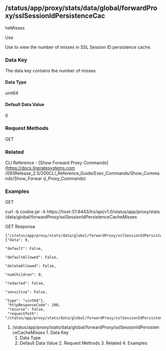 ## /status/app/proxy/stats/data/global/forwardProxy/sslSessionIdPersistenceCac
heMisses

Use

Use to view the number of misses in SSL Session ID persistence cache.

### Data Key

The data key contains the number of misses.

#### Data Type

uint64

#### Default Data Value

0

### Request Methods

GET

### Related

CLI Reference - [Show Forward Proxy Commands](https://docs.lineratesystems.com
/093Release_2.5/200CLI_Reference_Guide/Exec_Commands/Show_Commands/Show_Forwar
d_Proxy_Commands)

### Examples

GET

curl -b cookie.jar -k https://host-51:8443/lrs/api/v1.0/status/app/proxy/stats
/data/global/forwardProxy/sslSessionIdPersistenceCacheMisses

GET Response

    
    {"/status/app/proxy/stats/data/global/forwardProxy/sslSessionIdPersistenceCacheMisses": {"data": 0,
                                                                                              "default": False,
                                                                                              "defaultAllowed": False,
                                                                                              "deleteAllowed": False,
                                                                                              "numChildren": 0,
                                                                                              "redacted": False,
                                                                                              "sensitive": False,
                                                                                              "type": "uint64"},
     "httpResponseCode": 200,
     "recurse": False,
     "requestPath": "/status/app/proxy/stats/data/global/forwardProxy/sslSessionIdPersistenceCacheMisses"}
    

  1. /status/app/proxy/stats/data/global/forwardProxy/sslSessionIdPersistenceCacheMisses
    1. Data Key
      1. Data Type
      2. Default Data Value
    2. Request Methods
    3. Related
    4. Examples

